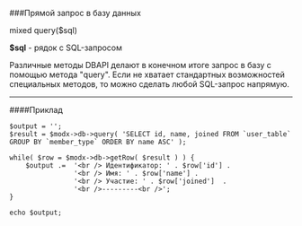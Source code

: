 ###Прямой запрос в базу данных

mixed query($sql)

**$sql** - рядок с SQL-запросом

Различные методы DBAPI делают в конечном итоге запрос в базу с помощью метода "query". Если не хватает стандартных возможностей специальных методов, то можно сделать любой SQL-запрос напрямую.

***

####Приклад

	$output = '';  
	$result = $modx->db->query( 'SELECT id, name, joined FROM `user_table` GROUP BY `member_type` ORDER BY name ASC' );   
	
	while( $row = $modx->db->getRow( $result ) ) {  
		$output .=  '<br /> Идентификатор: ' . $row['id'] . 
					'<br /> Имя: ' . $row['name'] . 
					'<br /> Участие: ' . $row['joined']  . 
					'<br />---------<br />';  
	}  
	
	echo $output;
